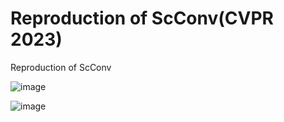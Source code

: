 # Reproduction of ScConv(CVPR 2023)
Reproduction of ScConv

![image](https://github.com/XxxxYi/repetition_CVPR2023_ScConv/assets/89759384/ad1b9ff1-3d48-4163-ba3d-94d4ee3f0353)

![image](https://github.com/XxxxYi/repetition_CVPR2023_ScConv/assets/89759384/af929e3e-7f1f-4003-9701-7c70e0f0b914)
